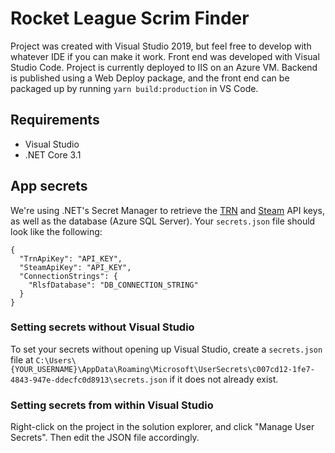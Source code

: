 # Rocket League Scrim Finder

Project was created with Visual Studio 2019, but feel free to develop with whatever IDE if you can make it work. Front end was developed with Visual Studio Code. Project is currently deployed to IIS on an Azure VM. Backend is published using a Web Deploy package, and the front end can be packaged up by running `yarn build:production` in VS Code.

## Requirements

- Visual Studio
- .NET Core 3.1

## App secrets

We're using .NET's Secret Manager to retrieve the [TRN](https://tracker.gg/) and [Steam](https://steamcommunity.com/dev) API keys, as well as the database (Azure SQL Server). Your `secrets.json` file should look like the following:

```
{
  "TrnApiKey": "API_KEY",
  "SteamApiKey": "API_KEY",
  "ConnectionStrings": {
    "RlsfDatabase": "DB_CONNECTION_STRING"
  }
}
```

### Setting secrets without Visual Studio

To set your secrets without opening up Visual Studio, create a `secrets.json` file at `C:\Users\{YOUR_USERNAME}\AppData\Roaming\Microsoft\UserSecrets\c007cd12-1fe7-4843-947e-ddecfc0d8913\secrets.json` if it does not already exist.

### Setting secrets from within Visual Studio

Right-click on the project in the solution explorer, and click "Manage User Secrets". Then edit the JSON file accordingly.
